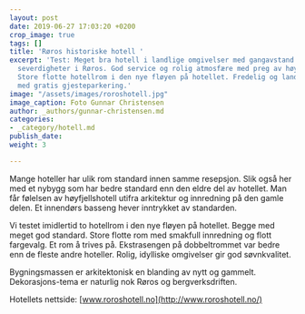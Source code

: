```yaml
---
layout: post
date: 2019-06-27 17:03:20 +0200
crop_image: true
tags: []
title: 'Røros historiske hotell '
excerpt: 'Test: Meget bra hotell i landlige omgivelser med gangavstand til sentrale
  severdigheter i Røros. God service og rolig atmosfære med preg av høyfjellshotell.
  Store flotte hotellrom i den nye fløyen på hotellet. Fredelig og landlig beliggenhet
  med gratis gjesteparkering.'
image: "/assets/images/roroshotell.jpg"
image_caption: Foto Gunnar Christensen
author: _authors/gunnar-christensen.md
categories:
- _category/hotell.md
publish_date: 
weight: 3

---
```

Mange hoteller har ulik rom standard innen samme resepsjon. Slik også her med et nybygg som har bedre standard enn den eldre del av hotellet. Man får følelsen av høyfjellshotell utifra arkitektur og innredning på den gamle delen. Et innendørs basseng hever inntrykket av standarden.

Vi testet imidlertid to hotellrom i den nye fløyen på hotellet. Begge med meget god standard. Store flotte rom med smakfull innredning og flott fargevalg. Et rom å trives på. Ekstrasengen på dobbeltrommet var bedre enn de fleste andre hoteller. Rolig, idylliske omgivelser gir god søvnkvalitet.

Bygningsmassen er arkitektonisk en blanding av nytt og gammelt. Dekorasjons-tema er naturlig nok Røros og bergverksdriften.

Hotellets nettside: [www.roroshotell.no](http://www.roroshotell.no/)
